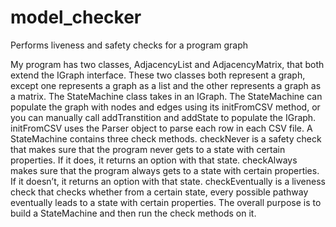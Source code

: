 # model_checker
Performs liveness and safety checks for a program graph

My program has two classes, AdjacencyList and AdjacencyMatrix, that both extend the IGraph interface. These two classes both represent a graph, except one represents a graph as a list and the other represents a graph as a matrix. The StateMachine class takes in an IGraph. The StateMachine can populate the graph with nodes and edges using its initFromCSV method, or you can manually call addTranstition and addState to populate the IGraph. initFromCSV uses the Parser object to parse each row in each CSV file. A StateMachine contains three check methods. checkNever is a safety check that makes sure that the program never gets to a state with certain properties. If it does, it returns an option with that state. checkAlways makes sure that the program always gets to a state with certain properties. If it doesn’t, it returns an option with that state. checkEventually is a liveness check that checks whether from a certain state, every possible pathway eventually leads to a state with certain properties. The overall purpose is to build a StateMachine and then run the check methods on it.

